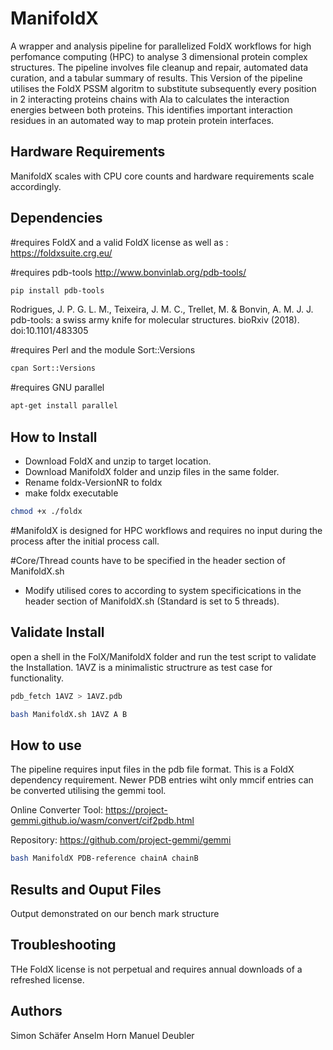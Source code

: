 # ManifoldX
A wrapper and analysis pipeline for parallelized FoldX workflows for high perfomance computing (HPC) to analyse 3 dimensional protein complex structures. The pipeline involves file cleanup and repair, automated data curation, and a tabular summary of results.
This Version of the pipeline utilises the FoldX PSSM algoritm to substitute subsequently every position in 2 interacting proteins chains with Ala to calculates the interaction energies between
both proteins. This identifies important interaction residues in an automated way to map protein protein interfaces. 

## Hardware Requirements
ManifoldX scales with CPU core counts and hardware requirements scale accordingly.

## Dependencies
#requires FoldX and a valid FoldX license as well as :
https://foldxsuite.crg.eu/

#requires pdb-tools
http://www.bonvinlab.org/pdb-tools/

```bash
pip install pdb-tools
```

Rodrigues, J. P. G. L. M., Teixeira, J. M. C., Trellet, M. & Bonvin, A. M. J. J.
pdb-tools: a swiss army knife for molecular structures. bioRxiv (2018).
doi:10.1101/483305


#requires Perl and the module Sort::Versions

```bash
cpan Sort::Versions
```

#requires GNU parallel
```bash
apt-get install parallel
```
## How to Install
* Download FoldX and unzip to target location.
* Download ManifoldX folder and unzip files in the same folder.
* Rename foldx-VersionNR to foldx
* make foldx executable
  
```bash
chmod +x ./foldx
```

#ManifoldX is designed for HPC workflows and requires no input during the process after the initial process call.

#Core/Thread counts have to be specified in the header section of ManifoldX.sh

* Modify utilised cores to according to system specificications in the header section of ManifoldX.sh (Standard is set to 5 threads).

## Validate Install

open a shell in the FolX/ManifoldX folder and run the test script to validate the Installation.
1AVZ is a minimalistic structrure as test case for functionality.

```bash
pdb_fetch 1AVZ > 1AVZ.pdb

bash ManifoldX.sh 1AVZ A B
```

## How to use

The pipeline requires input files in the pdb file format. This is a FoldX dependency requirement.
Newer PDB entries wiht only mmcif entries can be converted utilising the gemmi tool.

Online Converter Tool:
https://project-gemmi.github.io/wasm/convert/cif2pdb.html

Repository:
https://github.com/project-gemmi/gemmi

```bash
bash ManifoldX PDB-reference chainA chainB
```
## Results and Ouput Files
Output demonstrated on our bench mark structure 

## Troubleshooting

THe FoldX license is not perpetual and requires annual downloads of a refreshed license.

## Authors
Simon Schäfer
Anselm Horn
Manuel Deubler
